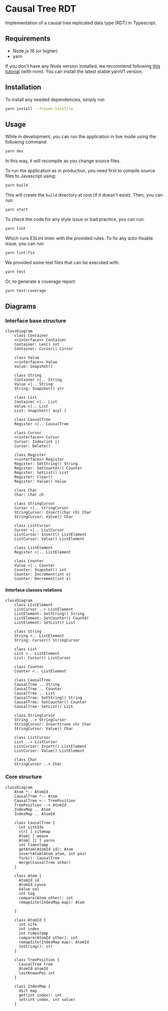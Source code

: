 # Causal Tree RDT

Implementation of a causal tree replicated data type (RDT) in Typescript.

## Requirements

- Node.js 16 (or higher)
- yarn

If you don't have any Node version installed, we recommend following [this tutorial](https://docs.npmjs.com/downloading-and-installing-node-js-and-npm) (with nvm). You can install the latest stable yarnV1 version.

## Installation

To install any needed dependencies, simply run

```bash
yarn install --frozen-lockfile
```

## Usage

While in development, you can run the application in live mode using the following command:

```bash
yarn dev
```

In this way, it will recompile as you change source files.

To run the application as in production, you need first to compile source files to Javascript using:

```bash
yarn build
```

This will create the `build` directory at root (if it doesn't exist). Then, you can run:

```bash
yarn start
```

To check the code for any style issue or bad practice, you can run:

```bash
yarn lint
```

Which runs ESLint linter with the provided rules. To fix any auto-fixable issue, you can run:

```bash
yarn lint:fix
```

We provided some test files that can be executed with:

```bash
yarn test
```

Or, to generate a coverage report:

```bash
yarn test:coverage
```

## Diagrams

### Interface base structure

```mermaid
classDiagram
    class Container
    <<interface>> Container
    Container: Len() int 
    Container: Cursor() Cursor
    
    class Value
    <<interface>> Value
    Value: Snapshot()

    class String
    Container <|.. String
    Value <|.. String
    String: Snapshot() str
    
    class List
    Container <|.. List
    Value <|.. List
    List: Snapshot() any[ ]
    
    class CausalTree
    Register <|.. CausalTree

    class Cursor
    <<interface>> Cursor
    Cursor: Index(int i)
    Cursor: Delete()
    
    class Register
    <<interface>> Register
    Register: SetString() String
    Register: SetCounter() Counter
    Register: SetList() List
    Register: Clear()
    Register: Value() Value

    class Char
    Char: char ch
    
    class StringCursor
    Cursor <|.. StringCursor
    StringCursor: Insert(char ch) Char
    StringCursor: Value() Char
    
    class ListCursor
    Cursor <|.. ListCursor
    ListCursor: Insert() ListElement
    ListCursor: Value() ListElement
    
    class ListElement
    Register <|.. ListElement
    
    class Counter
    Value <|.. Counter
    Counter: Snapshot() int
    Counter: Increment(int x)
    Counter: Decrement(int x)
```

#### Interface classes relations

```mermaid
classDiagram    
    class ListElement
    ListCursor ..> ListElement
    ListElement: SetString() String
    ListElement: SetCounter() Counter
    ListElement: SetList() List

    class String
    String <.. ListElement
    String: Cursor() StringCursor

    class List
    List <.. ListElement
    List: Cursor() ListCursor

    class Counter
    Counter <.. ListElement

    class CausalTree
    CausalTree .. String
    CausalTree .. Counter
    CausalTree .. List
    CausalTree: SetString() String
    CausalTree: SetCounter() Counter
    CausalTree: SetList() List
  
    class StringCursor 
    String ..> StringCursor
    StringCursor: Insert(rune ch) Char
    StringCursor: Value() Char
    
    class ListCursor
    List ..> ListCursor
    ListCursor: Insert() ListElement
    ListCursor: Value() ListElement
    
    class Char
    StringCursor ..> Char

```

### Core structure

```mermaid
classDiagram
    Atom *-- AtomId
    CausalTree *-- Atom
    CausalTree <-- TreePosition
    TreePosition --> AtomId
    IndexMap .. Atom
    IndexMap .. AtomId

    class CausalTree {
      int siteIdx
      str[ ] sitemap
      Atom[ ] weave
      Atom[ ][ ] yarns
      int timestamp
      getAtom(AtomId id): Atom
      insertAtom(Atom atom, int pos)
      fork(): CausalTree
      merge(CausalTree other)
    }

    class Atom {
      AtomId id
      AtomId cause
      Value val
      int tag
      compare(Atom other): int
      remapSite(IndexMap map): Atom
      
    }

    class AtomId {
      int site
      int index
      int timestamp
      compare(AtomId other): int
      remapSite(IndexMap map): AtomId
      toString(): str
    }

    class TreePosition {
      CausalTree tree
      AtomId atomId
      lastKnownPos int
    }

    class IndexMap {
      dict map
      get(int index): int
      set(int index, int value)
    }
```
